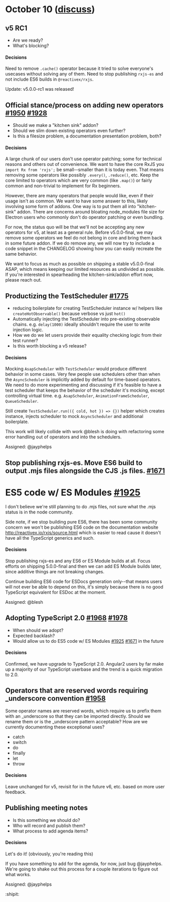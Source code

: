 # October 10 ([discuss](https://github.com/ReactiveX/rxjs-core-notes/pull/1))

## v5 RC1

* Are we ready?
* What's blocking?

#### Decisions

Need to remove `.cache()` operator because it tried to solve everyone's usecases without solving any of them. Need to stop publishing `rxjs-es` and not include ES6 builds in `@reactivex/rxjs`.

Update: v5.0.0-rc1 was released!


## Official stance/process on adding new operators [#1950](https://github.com/ReactiveX/rxjs/pull/1950) [#1928](https://github.com/ReactiveX/rxjs/pull/1928)

* Should we make a "kitchen sink" addon?
* Should we slim down existing operators even further? 
* Is this a filesize problem, a documentation presentation problem, both?

#### Decisions

A large chunk of our users don't use operator patching; some for technical reasons and others out of convenience. We want to have the core RxJS you `import Rx from 'rxjs';` be small--smaller than it is today even. That means removing some operators like possibly `.every()`, `.reduce()`, etc. Keep the core limited to operators which are very common (like `.map()`) or fairly common and non-trivial to implement for Rx beginners.

However, there are many operators that people would like, even if their usage isn't as common. We want to have some answer to this, likely involving some form of addons. One way is to put them all into "kitchen-sink" addon. There are concerns around bloating node_modules file size for Electron users who commonly don't do operator patching or even bundling.

For now, the status quo will be that we'll not be accepting any new operators for v5, at least as a general rule. Before v5.0.0-final, we may remove some operators we feel do not belong in core and bring them back in some future addon. If we do remove any, we will now try to include a code snippet in the CHANGELOG showing how you can easily recreate the same behavior.

We want to focus as much as possible on shipping a stable v5.0.0-final ASAP, which means keeping our limited resources as undivided as possible. If you're interested in spearheading the kitchen-sink/addon effort now, please reach out.

## Productizing the TestScheduler [#1775](https://github.com/ReactiveX/rxjs/issues/1775)

* reducing boilerplate for creating TestScheduler instance w/ helpers like `createHotObservable()` because verbose vs just `hot()`
* Automatically injecting the TestScheduler into pre-existing observable chains. e.g. `delay(1000)` ideally shouldn't require the user to write injection logic.
* How we do we let users provide their equality checking logic from their test runner?
* Is this worth blocking a v5 release?

#### Decisions

Mocking `AsapScheduler` with `TestScheduler` would produce different behavior in some cases. Very few people use schedulers other than when the `AsyncScheduler` is implicitly added by default for time-based operators. We need to do more experimenting and discussing if it's feasible to have a test scheduler that keeps the behavior of the scheduler it's mocking, except controlling virtual time. e.g. `AsapScheduler`, `AnimationFrameScheduler`, `QueueScheduler`.

Still create `TestScheduler.run(({ cold, hot }) => {})` helper which creates instance, injects scheduler to mock `AsyncScheduler` and additional boilerplate.

This work will likely collide with work @blesh is doing with refactoring some error handling out of operators and into the schedulers.

Assigned: @jayphelps

## Stop publishing rxjs-es. Move ES6 build to output .mjs files alongside the CJS .js files. [#1671](https://github.com/ReactiveX/rxjs/issues/1671)
# ES5 code w/ ES Modules [#1925](https://github.com/ReactiveX/rxjs/issues/1925)

I don't believe we're still planning to do .mjs files, not sure what the .mjs status is in the node community. 

Side note, if we stop building pure ES6, there has been some community concern we won't be publishing ES6 code on the documentation website http://reactivex.io/rxjs/source.html which is easier to read cause it doesn't have all the TypeScript generics and such.

#### Decisions

Stop publishing rxjs-es and any ES6 or ES Module builds at all. Focus efforts on shipping 5.0.0-final and then we can add ES Module builds later, since additive things are not breaking changes.

Continue building ES6 code for ESDocs generation only--that means users will not ever be able to depend on this, it's simply because there is no good TypeScript equivalent for ESDoc at the moment.

Assigned: @blesh

## Adopting TypeScript 2.0 [#1968](https://github.com/ReactiveX/rxjs/pull/1968) [#1978](https://github.com/ReactiveX/rxjs/pull/1978)

* When should we adopt?
* Expected backlash?
* Would allow us to do ES5 code w/ ES Modules [#1925](https://github.com/ReactiveX/rxjs/issues/1925) [#1671](https://github.com/ReactiveX/rxjs/issues/1671) in the future

#### Decisions

Confirmed, we have upgrade to TypeScript 2.0. Angular2 users by far make up a majority of our TypeScript userbase and the trend is a quick migration to 2.0.


## Operators that are reserved words requiring _underscore convention [#1958](https://github.com/ReactiveX/rxjs/issues/1958)

Some operator names are reserved words, which require us to prefix them with an _underscore so that they can be imported directly. Should we rename them or is the _underscore pattern acceptable? How are we currently documenting these exceptional uses?

  * catch
  * switch
  * do
  * finally
  * let
  * throw

#### Decisions

Leave unchanged for v5, revisit for in the future v6, etc. based on more user feedback.

## Publishing meeting notes

* Is this something we should do?
* Who will record and publish them?
* What process to add agenda items?

#### Decisions

Let's do it! (obviously, you're reading this)

If you have something to add for the agenda, for now, just bug @jayphelps. We're going to shake out this process for a couple iterations to figure out what works.

Assigned: @jayphelps

:shipit:
